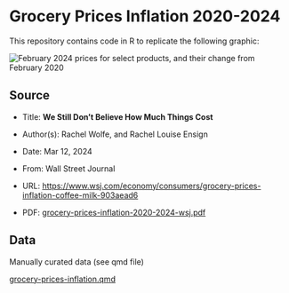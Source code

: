 # Grocery Prices Inflation 2020-2024


This repository contains code in R to replicate the following graphic:

  

![February 2024 prices for select products, and their change from
February 2020](source/pricing-pain.png)

## Source

- Title: **We Still Don’t Believe How Much Things Cost**

- Author(s): Rachel Wolfe, and Rachel Louise Ensign

- Date: Mar 12, 2024

- From: Wall Street Journal

- URL:
  <https://www.wsj.com/economy/consumers/grocery-prices-inflation-coffee-milk-903aead6>

- PDF:
  [grocery-prices-inflation-2020-2024-wsj.pdf](source/grocery-prices-inflation-2020-2024-wsj.pdf)

## Data

Manually curated data (see qmd file)

[grocery-prices-inflation.qmd](grocery-prices-inflation.qmd)
